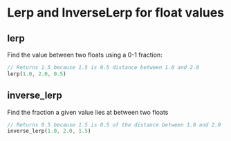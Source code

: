 # Lerp and InverseLerp for float values
## lerp 
Find the value between two floats using a 0-1 fraction:
```rust
// Returns 1.5 because 1.5 is 0.5 distance between 1.0 and 2.0
lerp(1.0, 2.0, 0.5) 
```
## inverse_lerp
Find the fraction a given value lies at between two floats 
```rust
// Returns 0.5 because 1.5 is 0.5 of the distance between 1.0 and 2.0
inverse_lerp(1.0, 2.0, 1.5)
```

